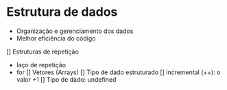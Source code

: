 # Estrutura de dados 

- Organização e gerenciamento dos dados 
- Melhor eficiência do código 

[] Estruturas de repetição 
  - laço de repetição 
  - for 
[] Vetores (Arrays) 
  [] Tipo de dado estruturado 
[] incremental (++): o valor +1
[] Tipo de dado: undefined 